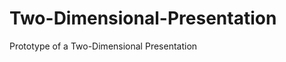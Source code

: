 Two-Dimensional-Presentation
============================

Prototype of a Two-Dimensional Presentation
